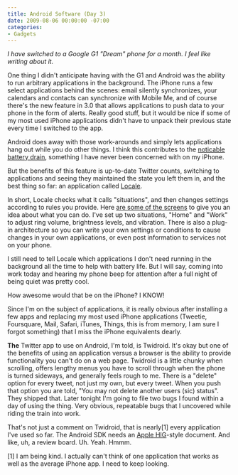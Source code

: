 ```yaml
---
title: Android Software (Day 3)
date: 2009-08-06 00:00:00 -07:00
categories:
- Gadgets
---
```


<p><em>I have switched to a Google G1 "Dream" phone for a month. I feel like writing about it.</em></p>

<p>One thing I didn't anticipate having with the G1 and Android was the ability to run arbitrary applications in the background. The iPhone runs a few select applications behind the scenes: email silently synchronizes, your calendars and contacts can synchronize with Mobile Me, and of course there's the new feature in 3.0 that allows applications to push data to your phone in the form of alerts. Really good stuff, but it would be nice if some of my most used iPhone applications didn't have to unpack their previous state every time I switched to the app.</p>

<p>Android does away with those work-arounds and simply lets applications hang out while you do other things. I think this contributes to the <a href="http://www.google.com/search?q=android+battery+life">noticable battery drain</a>, something I have never been concerned with on my iPhone. </p>

<p>But the benefits of this feature is up-to-date Twitter counts, switching to applications and seeing they maintained the state you left them in, and the best thing so far: an application called <a href="http://www.twofortyfouram.com/">Locale</a>. </p>

<p>In short, Locale checks what it calls "situations", and then changes settings according to rules you provide. Here <a href="http://www.takoyaki.org/index.php/site/android_app_locale/">are some of the screens</a> to give you an idea about what you can do. I've set up two situations, "Home" and "Work" to adjust ring volume, brightness levels, and vibration. There is also a plug-in architecture so you can write your own settings or conditions to cause changes in your own applications, or even post information to services not on your phone. </p>

<p>I still need to tell Locale which applications I don't need running in the background all the time to help with battery life. But I will say, coming into work today and hearing my phone beep for attention after a full night of being quiet was pretty cool. </p>

<p>How awesome would that be on the iPhone? I KNOW!</p>

<p>Since I'm on the subject of applications, it is really obvious after installing a few apps and replacing my most used iPhone applications (Tweetie, Foursquare, Mail, Safari, iTunes, Things, this is from memory, I am sure I forgot something) that I miss the iPhone equivalents dearly. </p>

<p><strong>The</strong> Twitter app to use on Android, I'm told, is Twidroid. It's okay but one of the benefits of using an application versus a browser is the ability to provide functionality you can't do on a web page. Twidroid is a little chunky when scrolling, offers lengthy menus you have to scroll through when the phone is turned sideways, and generally feels rough to me. There is a "delete" option for every tweet, not just my own, but every tweet. When you push that option you are told, "You may not delete another users (sic) status". They shipped that. Later tonight I'm going to file two bugs I found within a day of using the thing. Very obvious, repeatable bugs that I uncovered while riding the train into work. </p>

<p>That's not just a comment on Twidroid, that is nearly[1] every application I've used so far.  The Android SDK needs an <a href="http://developer.apple.com/documentation/UserExperience/Conceptual/AppleHIGuidelines/XHIGIntro/XHIGIntro.html">Apple HIG</a>-style document. And like, uh, a review board. Uh. Yeah. Hmmm.</p>

<p>[1] I am being kind. I actually can't think of one application that works as well as the average iPhone app. I need to keep looking.</p>
